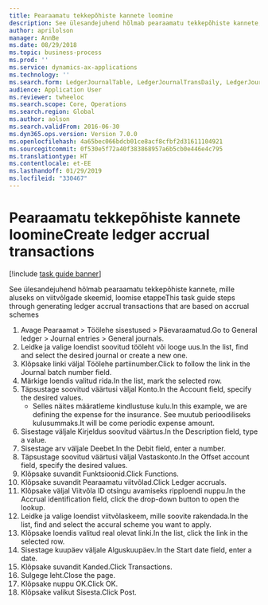 ```yaml
---
title: Pearaamatu tekkepõhiste kannete loomine
description: See ülesandejuhend hõlmab pearaamatu tekkepõhiste kannete, mille aluseks on viitvõlgade skeemid, loomise etappe.
author: aprilolson
manager: AnnBe
ms.date: 08/29/2018
ms.topic: business-process
ms.prod: ''
ms.service: dynamics-ax-applications
ms.technology: ''
ms.search.form: LedgerJournalTable, LedgerJournalTransDaily, LedgerJournalTransAccrual, LedgerJournalTransAccrualTrans
audience: Application User
ms.reviewer: twheeloc
ms.search.scope: Core, Operations
ms.search.region: Global
ms.author: aolson
ms.search.validFrom: 2016-06-30
ms.dyn365.ops.version: Version 7.0.0
ms.openlocfilehash: 4a65bec066bdcb01ce8acf8cfbf2d31611104921
ms.sourcegitcommit: 0f530e5f72a40f383868957a6b5cb0e446e4c795
ms.translationtype: HT
ms.contentlocale: et-EE
ms.lasthandoff: 01/29/2019
ms.locfileid: "330467"
---
```

# <a name="create-ledger-accrual-transactions"></a><span data-ttu-id="88f0d-103">Pearaamatu tekkepõhiste kannete loomine</span><span class="sxs-lookup"><span data-stu-id="88f0d-103">Create ledger accrual transactions</span></span>

[!include [task guide banner](../../includes/task-guide-banner.md)]

<span data-ttu-id="88f0d-104">See ülesandejuhend hõlmab pearaamatu tekkepõhiste kannete, mille aluseks on viitvõlgade skeemid, loomise etappe</span><span class="sxs-lookup"><span data-stu-id="88f0d-104">This task guide steps through generating ledger accrual transactions that are based on accrual schemes</span></span>

1. <span data-ttu-id="88f0d-105">Avage Pearaamat > Töölehe sisestused > Päevaraamatud.</span><span class="sxs-lookup"><span data-stu-id="88f0d-105">Go to General ledger > Journal entries > General journals.</span></span>
2. <span data-ttu-id="88f0d-106">Leidke ja valige loendist soovitud tööleht või looge uus.</span><span class="sxs-lookup"><span data-stu-id="88f0d-106">In the list, find and select the desired journal or create a new one.</span></span>
3. <span data-ttu-id="88f0d-107">Klõpsake linki väljal Töölehe partiinumber.</span><span class="sxs-lookup"><span data-stu-id="88f0d-107">Click to follow the link in the Journal batch number field.</span></span>
4. <span data-ttu-id="88f0d-108">Märkige loendis valitud rida.</span><span class="sxs-lookup"><span data-stu-id="88f0d-108">In the list, mark the selected row.</span></span>
5. <span data-ttu-id="88f0d-109">Täpsustage soovitud väärtusi väljal Konto.</span><span class="sxs-lookup"><span data-stu-id="88f0d-109">In the Account field, specify the desired values.</span></span>
    * <span data-ttu-id="88f0d-110">Selles näites määratleme kindlustuse kulu.</span><span class="sxs-lookup"><span data-stu-id="88f0d-110">In this example, we are defining the expense for the insurance.</span></span> <span data-ttu-id="88f0d-111">See muutub perioodiliseks kulusummaks.</span><span class="sxs-lookup"><span data-stu-id="88f0d-111">It will be come periodic expense amount.</span></span>  
6. <span data-ttu-id="88f0d-112">Sisestage väljale Kirjeldus soovitud väärtus.</span><span class="sxs-lookup"><span data-stu-id="88f0d-112">In the Description field, type a value.</span></span>
7. <span data-ttu-id="88f0d-113">Sisestage arv väljale Deebet.</span><span class="sxs-lookup"><span data-stu-id="88f0d-113">In the Debit field, enter a number.</span></span>
8. <span data-ttu-id="88f0d-114">Täpsustage soovitud väärtusi väljal Vastaskonto.</span><span class="sxs-lookup"><span data-stu-id="88f0d-114">In the Offset account field, specify the desired values.</span></span>
9. <span data-ttu-id="88f0d-115">Klõpsake suvandit Funktsioonid.</span><span class="sxs-lookup"><span data-stu-id="88f0d-115">Click Functions.</span></span>
10. <span data-ttu-id="88f0d-116">Klõpsake suvandit Pearaamatu viitvõlad.</span><span class="sxs-lookup"><span data-stu-id="88f0d-116">Click Ledger accruals.</span></span>
11. <span data-ttu-id="88f0d-117">Klõpsake väljal Viitvõla ID otsingu avamiseks ripploendi nuppu.</span><span class="sxs-lookup"><span data-stu-id="88f0d-117">In the Accrual identification field, click the drop-down button to open the lookup.</span></span>
12. <span data-ttu-id="88f0d-118">Leidke ja valige loendist viitvõlaskeem, mille soovite rakendada.</span><span class="sxs-lookup"><span data-stu-id="88f0d-118">In the list, find and select the accural scheme you want to apply.</span></span>
13. <span data-ttu-id="88f0d-119">Klõpsake loendis valitud real olevat linki.</span><span class="sxs-lookup"><span data-stu-id="88f0d-119">In the list, click the link in the selected row.</span></span>
14. <span data-ttu-id="88f0d-120">Sisestage kuupäev väljale Alguskuupäev.</span><span class="sxs-lookup"><span data-stu-id="88f0d-120">In the Start date field, enter a date.</span></span>
15. <span data-ttu-id="88f0d-121">Klõpsake suvandit Kanded.</span><span class="sxs-lookup"><span data-stu-id="88f0d-121">Click Transactions.</span></span>
16. <span data-ttu-id="88f0d-122">Sulgege leht.</span><span class="sxs-lookup"><span data-stu-id="88f0d-122">Close the page.</span></span>
17. <span data-ttu-id="88f0d-123">Klõpsake nuppu OK.</span><span class="sxs-lookup"><span data-stu-id="88f0d-123">Click OK.</span></span>
18. <span data-ttu-id="88f0d-124">Klõpsake valikut Sisesta.</span><span class="sxs-lookup"><span data-stu-id="88f0d-124">Click Post.</span></span>

